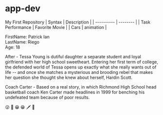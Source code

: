 # app-dev
My First Repository
| Syntax | Description |
| ---------- | -------- |
| Task Performance | Favorite Movie |
| Cars | animation | 


FirstName: Patrick Ian
<br> LastName: Riego
<br> Age: 18


After - Tessa Young is dutiful daughter a separate student and loyal girlfriend with her high school sweetheart. Entering her first term of college, the defended world of Tessa opens up exactly what she really wants out of life -- and once she matches a mysterious and brooding rebel that makes her question she thought she knew about herself, Hardin Scott.


Coach Carter - Based on a real story, in which Richmond High School head basketball coach Ken Carter made headlines in 1999 for benching his undefeated team because of poor results.

:stuck_out_tongue_winking_eye:
:face_holding_back_tears:
😁 😁 🗡️ 🐶
